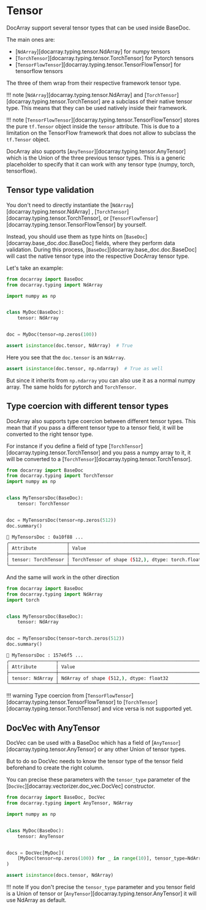 # Tensor



DocArray support several tensor types that can be used inside BaseDoc. 

The main ones are:

- [`NdArray`][docarray.typing.tensor.NdArray] for numpy tensors
- [`TorchTensor`][docarray.typing.tensor.TorchTensor] for Pytorch tensors
- [`TensorFlowTensor`][docarray.typing.tensor.TensorFlowTensor] for tensorflow tensors

The three of them wrap from their respective framework tensor type. 

!!! note
    [`NdArray`][docarray.typing.tensor.NdArray] and [`TorchTensor`][docarray.typing.tensor.TorchTensor] are a subclass of their native tensor type. This means that they can be used natively inside their framework.

!!! note
    [`TensorFlowTensor`][docarray.typing.tensor.TensorFlowTensor] stores the pure `tf.Tensor` object inside the `tensor` attribute. This is due to a limitation on the TensorFlow framework that does not allow to subclass the `tf.Tensor` object.

DocArray also supports [`AnyTensor`][docarray.typing.tensor.AnyTensor] which is the Union of the three previous tensor types. 
This is a generic placeholder to specify that it can work with any tensor type (numpy, torch, tensorflow).

## Tensor type validation

You don't need to directly instantiate the  [`NdArray`][docarray.typing.tensor.NdArray] , [`TorchTensor`][docarray.typing.tensor.TorchTensor], or [`TensorFlowTensor`][docarray.typing.tensor.TensorFlowTensor] by yourself.

Instead, you should use them as type hints on [`BaseDoc`][docarray.base_doc.doc.BaseDoc] fields, where they perform data validation.
During this process, [`BaseDoc`][docarray.base_doc.doc.BaseDoc] will cast the native tensor type into the respective DocArray tensor type.

Let's take an example:

```python
from docarray import BaseDoc
from docarray.typing import NdArray

import numpy as np


class MyDoc(BaseDoc):
    tensor: NdArray


doc = MyDoc(tensor=np.zeros(100))

assert isinstance(doc.tensor, NdArray)  # True
``` 
Here you see that the `doc.tensor` is an `NdArray`. 

```python
assert isinstance(doc.tensor, np.ndarray)  # True as well
``` 

But since it inherits from `np.ndarray` you can also use it as a normal numpy array. The same holds for pytorch and `TorchTensor`.

## Type coercion with different tensor types 


DocArray also supports type coercion between different tensor types. This mean that if you pass a different tensor type to a tensor field, it will be converted to the right tensor type.

For instance if you define a field of type [`TorchTensor`][docarray.typing.tensor.TorchTensor] and you pass a numpy array to it, it will be converted to a [`TorchTensor`][docarray.typing.tensor.TorchTensor].

```python
from docarray import BaseDoc
from docarray.typing import TorchTensor
import numpy as np


class MyTensorsDoc(BaseDoc):
    tensor: TorchTensor


doc = MyTensorsDoc(tensor=np.zeros(512))
doc.summary()
```

```bash
📄 MyTensorsDoc : 0a10f88 ...
╭─────────────────────┬────────────────────────────────────────────────────────╮
│ Attribute           │ Value                                                  │
├─────────────────────┼────────────────────────────────────────────────────────┤
│ tensor: TorchTensor │ TorchTensor of shape (512,), dtype: torch.float64      │
╰─────────────────────┴────────────────────────────────────────────────────────╯
```

And the same will work in the other direction

```python
from docarray import BaseDoc
from docarray.typing import NdArray
import torch


class MyTensorsDoc(BaseDoc):
    tensor: NdArray


doc = MyTensorsDoc(tensor=torch.zeros(512))
doc.summary()
```

```bash
📄 MyTensorsDoc : 157e6f5 ...
╭─────────────────┬────────────────────────────────────────────────────────────╮
│ Attribute       │ Value                                                      │
├─────────────────┼────────────────────────────────────────────────────────────┤
│ tensor: NdArray │ NdArray of shape (512,), dtype: float32                    │
╰─────────────────┴────────────────────────────────────────────────────────────╯
```

!!! warning
    Type coercion from [`TensorFlowTensor`][docarray.typing.tensor.TensorFlowTensor] to [`TorchTensor`][docarray.typing.tensor.TorchTensor] and vice versa is not supported yet.


## DocVec with AnyTensor

DocVec can be used with a BaseDoc which has a field of [`AnyTensor`][docarray.typing.tensor.AnyTensor] or any other Union of tensor types. 

 But to do so DocVec needs to know the tensor type of the tensor field beforehand to create the right column.
 
You can precise these parameters with the `tensor_type` parameter of the [`DocVec`][docarray.vectorizer.doc_vec.DocVec] constructor.

```python
from docarray import BaseDoc, DocVec
from docarray.typing import AnyTensor, NdArray

import numpy as np


class MyDoc(BaseDoc):
    tensor: AnyTensor


docs = DocVec[MyDoc](
    [MyDoc(tensor=np.zeros(100)) for _ in range(10)], tensor_type=NdArray
)

assert isinstance(docs.tensor, NdArray)
```

!!! note
    If you don't precise the `tensor_type` parameter and you tensor field is a Union of tensor or [`AnyTensor`][docarray.typing.tensor.AnyTensor] it will use NdArray as default.
